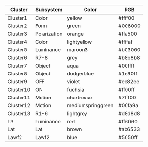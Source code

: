 | Cluster | Subsystem | Color | RGB |
|---|---|---|---|
|Cluster1|Color|yellow|#ffff00|
|Cluster2|Form|green|#008000|
|Cluster3|Polarization|orange|#ffa500|
|Cluster4|Color|lightyellow|#ffffaf|
|Cluster5|Luminance|maroon3|#b03060|
|Cluster6|R7-8|grey|#b8b8b8|
|Cluster7|Object|aqua|#00ffff|
|Cluster8|Object|dodgerblue|#1e90ff|
|Cluster9|OFF|violet|#ee82ee|
|Cluster10|ON|fuchsia|#ff00ff|
|Cluster11|Motion|chartreuse|#7fff00|
|Cluster12|Motion|mediumspringgreen|#00fa9a|
|Cluster13|R1-6|lightgrey|#d8d8d8|
|L3|Luminance|red|#ff6060|
|Lat|Lat|brown|#ab6533|
|Lawf2|Lawf2|blue|#5050ff|
